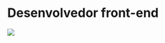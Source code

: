 # Desenvolvedor front-end

![](https://github-readme-streak-stats.herokuapp.com/?user=samuelTedeschi&theme=tokyonightl_border=false)<br/>



